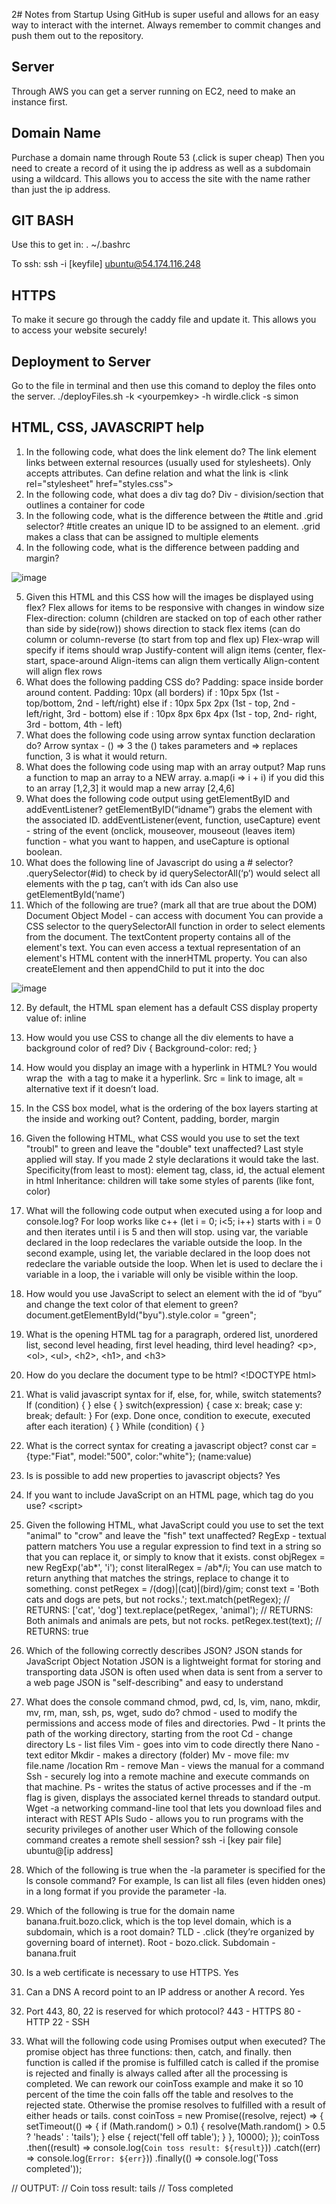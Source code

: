 2# Notes from Startup
Using GitHub is super useful and allows for an easy way to interact with the internet. Always remember to commit changes and push them out to the repository.

## Server
Through AWS you can get a server running on EC2, need to make an instance first.

## Domain Name
Purchase a domain name through Route 53 (.click is super cheap)
Then you need to create a record of it using the ip address as well as a subdomain using a wildcard. This allows you to access the site with the name rather than just the ip address.

## GIT BASH
Use this to get in: . ~/.bashrc

To ssh: ssh -i [keyfile] ubuntu@54.174.116.248

## HTTPS
To make it secure go through the caddy file and update it. This allows you to access your website securely!

## Deployment to Server
Go to the file in terminal and then use this comand to deploy the files onto the server.
./deployFiles.sh -k \<yourpemkey\> -h wirdle.click -s simon

## HTML, CSS, JAVASCRIPT help
1. In the following code, what does the link element do?
The link element links between external resources (usually used for stylesheets). Only accepts attributes. Can define relation and what the link is  \<link rel="stylesheet" href="styles.css">
2. In the following code,  what does a div tag do?
Div - division/section that outlines a container for code
3. In the following code, what is the difference between the #title and .grid selector?
#title creates an unique ID to be assigned to an element. .grid makes a class that can be assigned to multiple elements
4. In the following code, what is the difference between padding and margin?

![image](https://github.com/tombe17/startup/assets/131499102/92a98cc3-d338-4a55-9d60-dd939392387a)

5. Given this HTML and this CSS how will the images be displayed using flex?
Flex allows for items to be responsive with changes in window size
Flex-direction: column (children are stacked on top of each other rather than side by side(row)) shows direction to stack flex items (can do column or column-reverse (to start from top and flex up)
Flex-wrap will specify if items should wrap
Justify-content will align items (center, flex-start, space-around
Align-items can align them vertically
Align-content will align flex rows
6. What does the following padding CSS do?
Padding: space inside border around content. Padding: 10px (all borders) if : 10px 5px (1st - top/bottom, 2nd - left/right) else if : 10px 5px 2px (1st - top, 2nd - left/right, 3rd - bottom) else if : 10px 8px 6px 4px (1st - top, 2nd- right, 3rd - bottom, 4th - left)
7. What does the following code using arrow syntax function declaration do?
Arrow syntax - () => 3 the () takes parameters and => replaces function, 3 is what it would return.
8. What does the following code using map with an array output?
Map runs a function to map an array to a NEW array. a.map(i => i + i) if you did this to an array [1,2,3] it would map a new array [2,4,6]
9. What does the following code output using getElementByID and addEventListener?
getElementByID(“idname”) grabs the element with the associated ID.
addEventListener(event, function, useCapture) event - string of the event (onclick, mouseover, mouseout (leaves item) function - what you want to happen, and useCapture is optional boolean.
10. What does the following line of Javascript do using a # selector?
.querySelector(#id) to check by id
querySelectorAll(‘p’) would select all elements with the p tag, can’t with ids
Can also use getElementById(‘name’)
11. Which of the following are true? (mark all that are true about the DOM)
Document Object Model - can access with document
You can provide a CSS selector to the querySelectorAll function in order to select elements from the document. The textContent property contains all of the element's text. You can even access a textual representation of an element's HTML content with the innerHTML property. You can also createElement and then appendChild to put it into the doc

![image](https://github.com/tombe17/startup/assets/131499102/ac648d33-62b5-413f-8345-f7e46fbd644b)

12. By default, the HTML span element has a default CSS display property value of: 
inline
13. How would you use CSS to change all the div elements to have a background color of red?
Div {
	Background-color: red;
}
14. How would you display an image with a hyperlink in HTML?
You would wrap the <img> with a <a> tag to make it a hyperlink. Src = link to image, alt = alternative text if it doesn’t load.
15. In the CSS box model, what is the ordering of the box layers starting at the inside and working out?
Content, padding, border, margin
16. Given the following HTML, what CSS would you use to set the text "troubl" to green and leave the "double" text unaffected?
Last style applied will stay. If you made 2 style declarations it would take the last. 
Specificity(from least to most): element tag, class, id, the actual element in html
Inheritance: children will take some styles of parents (like font, color)
17. What will the following code output when executed using a for loop and console.log?
For loop works like c++ (let i = 0; i<5; i++) starts with i = 0 and then iterates until i is 5 and then will stop. using var, the variable declared in the loop redeclares the variable outside the loop.
In the second example, using let, the variable declared in the loop does not redeclare the variable outside the loop.
When let is used to declare the i variable in a loop, the i variable will only be visible within the loop.
18. How would you use JavaScript to select an element with the id of “byu” and change the text color of that element to green?
document.getElementById("byu").style.color = "green";
19. What is the opening HTML tag for a paragraph, ordered list, unordered list, second level heading, first level heading, third level heading?
\<p>, \<ol>, \<ul>, \<h2>, \<h1>, and \<h3>
20. How do you declare the document type to be html?
\<!DOCTYPE html>
21. What is valid javascript syntax for if, else, for, while, switch statements?
If (condition) {
} else {
}
switch(expression) {
  case x:
    break;
  case y:
    break;
  default:
}
For (exp. Done once, condition to execute, executed after each iteration) {
}
While (condition) {
}

22. What is the correct syntax for creating a javascript object?
const car = {type:"Fiat", model:"500", color:"white"}; (name:value)
23. Is is possible to add new properties to javascript objects?
Yes
24. If you want to include JavaScript on an HTML page, which tag do you use?
\<script>
25. Given the following HTML, what JavaScript could you use to set the text "animal" to "crow" and leave the "fish" text unaffected?
RegExp - textual pattern matchers 
You use a regular expression to find text in a string so that you can replace it, or simply to know that it exists.
const objRegex = new RegExp('ab*', 'i');
const literalRegex = \/ab\*/i;
You can use match to return anything that matches the strings, replace to change it to something.
const petRegex = /(dog)|(cat)|(bird)/gim;
const text = 'Both cats and dogs are pets, but not rocks.';
text.match(petRegex);
// RETURNS: ['cat', 'dog']
text.replace(petRegex, 'animal');
// RETURNS: Both animals and animals are pets, but not rocks.
petRegex.test(text);
// RETURNS: true
26. Which of the following correctly describes JSON?
JSON stands for JavaScript Object Notation
JSON is a lightweight format for storing and transporting data
JSON is often used when data is sent from a server to a web page
JSON is "self-describing" and easy to understand
27. What does the console command chmod, pwd, cd, ls, vim, nano, mkdir, mv, rm, man, ssh, ps, wget, sudo  do?
chmod -  used to modify the permissions and access mode of files and directories.
Pwd - It prints the path of the working directory, starting from the root
Cd - change directory
Ls - list files
Vim - goes into vim to code directly there
Nano - text editor
Mkdir - makes a directory (folder)
Mv - move file: mv file.name /location
Rm - remove
Man - views the manual for a command
Ssh - securely log into a remote machine and execute commands on that machine.
Ps - writes the status of active processes and if the -m flag is given, displays the associated kernel threads to standard output. 
Wget -a networking command-line tool that lets you download files and interact with REST APIs
Sudo - allows you to run programs with the security privileges of another user
Which of the following console command creates a remote shell session?
ssh -i [key pair file] ubuntu@[ip address]
28. Which of the following is true when the -la parameter is specified for the ls console command?
For example, ls can list all files (even hidden ones) in a long format if you provide the parameter -la.
29. Which of the following is true for the domain name banana.fruit.bozo.click, which is the top level domain, which is a subdomain, which is a root domain?
TLD - .click (they’re organized by governing board of internet). Root - bozo.click. Subdomain - banana.fruit
30. Is a web certificate is necessary to use HTTPS.
Yes
31. Can a DNS A record point to an IP address or another A record.
Yes
32. Port 443, 80, 22 is reserved for which protocol?
443 - HTTPS
80 - HTTP
22 - SSH
33. What will the following code using Promises output when executed?
The promise object has three functions: then, catch, and finally. 
then function is called if the promise is fulfilled
catch is called if the promise is rejected
and finally is always called after all the processing is completed.
We can rework our coinToss example and make it so 10 percent of the time the coin falls off the table and resolves to the rejected state. Otherwise the promise resolves to fulfilled with a result of either heads or tails.
const coinToss = new Promise((resolve, reject) => {
  setTimeout(() => {
    if (Math.random() > 0.1) {
      resolve(Math.random() > 0.5 ? 'heads' : 'tails');
    } else {
      reject('fell off table');
    }
  }, 10000);
});
coinToss
  .then((result) => console.log(`Coin toss result: ${result}`))
  .catch((err) => console.log(`Error: ${err}`))
  .finally(() => console.log('Toss completed'));

// OUTPUT:
//    Coin toss result: tails
//    Toss completed


